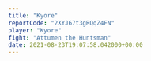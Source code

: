 ```yaml
---
title: "Kyore"
reportCode: "2XYJ67t3gRQqZ4FN"
player: "Kyore"
fight: "Attumen the Huntsman"
date: 2021-08-23T19:07:58.042000+00:00
---
```

